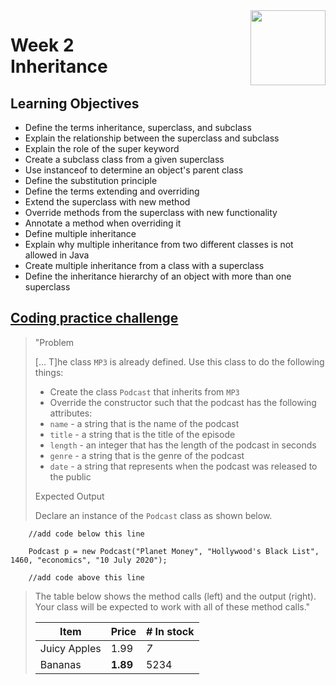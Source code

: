 <a href="../">
  <img src="/img/Object_Oriented_Java_Inheritance_and_Encapsulation_logo.avif" width="120" align="right">
</a>

# Week 2 <br> Inheritance

## Learning Objectives
- Define the terms inheritance, superclass, and subclass
- Explain the relationship between the superclass and subclass
- Explain the role of the super keyword
- Create a subclass class from a given superclass
- Use instanceof to determine an object's parent class
- Define the substitution principle
- Define the terms extending and overriding
- Extend the superclass with new method
- Override methods from the superclass with new functionality
- Annotate a method when overriding it
- Define multiple inheritance
- Explain why multiple inheritance from two different classes is not allowed in Java
- Create multiple inheritance from a class with a superclass
- Define the inheritance hierarchy of an object with more than one superclass

## [Coding practice challenge](./LabChallenge.java)

>"Problem
>
>\[... T\]he class `MP3` is already defined. Use this class to do the following things:
>- Create the class `Podcast` that inherits from `MP3`
>- Override the constructor such that the podcast has the following attributes:
>  - `name` - a string that is the name of the podcast
>  - `title` - a string that is the title of the episode
>  - `length` - an integer that has the length of the podcast in seconds
>  - `genre` - a string that is the genre of the podcast
>  - `date` - a string that represents when the podcast was released to the public
>  
>Expected Output
>  
>Declare an instance of the `Podcast` class as shown below.
```
    //add code below this line
  
    Podcast p = new Podcast("Planet Money", "Hollywood's Black List", 1460, "economics", "10 July 2020");
  
    //add code above this line   
```
>  
>The table below shows the method calls (left) and the output (right). Your class will be expected to work with all of these method calls."
>
>| Item         | Price     | # In stock |
>|--------------|-----------|------------|
>| Juicy Apples | 1.99      | *7*        |
>| Bananas      | **1.89**  | 5234       |
